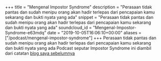 +++
title = "Mengenal Impostor Syndrome"
description = "Perasaan tidak pantas dan sudah menipu orang akan hadir terlepas dari pencapaian kamu sekarang dan bukti nyata yang ada"
snippet = "Perasaan tidak pantas dan sudah menipu orang akan hadir terlepas dari pencapaian kamu sekarang dan bukti nyata yang ada"
soundcloud_id = "Mengenal-Impostor-Syndrome-e63mdq"
date = "2019-10-05T16:06:10+00:00"
aliases = ["/podcast/mengenal-impostor-syndrome"]
+++ 
Perasaan tidak pantas dan sudah menipu orang akan hadir terlepas dari pencapaian kamu sekarang dan bukti nyata yang ada
Podcast seputar Impostor Syndrome ini diambil dari catatan [blog saya sebelumnya](https://hilman.space/blog/impostor-syndrome/) 